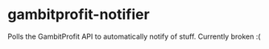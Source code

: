 # gambitprofit-notifier
Polls the GambitProfit API to automatically notify of stuff. Currently broken :(
